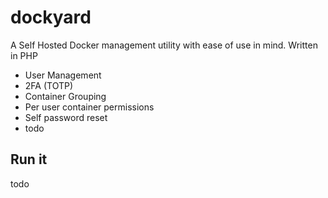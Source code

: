 # dockyard

A Self Hosted Docker management utility with ease of use in mind. Written in PHP
- User Management
- 2FA (TOTP)
- Container Grouping
- Per user container permissions
- Self password reset
- todo

## Run it

todo
